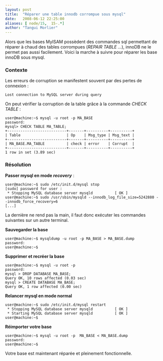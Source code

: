 ```yaml
---
layout: post
title:  "Réparer une table innodb corrompue sous mysql"
date:   2008-06-12 22:25:00
aliases: [ node/15,  15-.*]
author: "Tangui Morlier"
---
```

Alors que les bases MyISAM possèdent des commandes sql permettant de
réparer à chaud des tables corrompues (*REPAIR TABLE ...*), innoDB ne le
permet pas aussi facilement. Voici la marche à suivre pour réparer les
base innoDB sous mysql.

### Contexte

Les erreurs de corruption se manifestent souvent par des pertes de
connexion :

    Lost connection to MySQL server during query

On peut vérifier la corruption de la table grâce à la commande *CHECK
TABLE* :

    user@machine:~$ mysql -u root -p MA_BASE
    password:
    mysql> CHECK TABLE MA_TABLE;
    +---------------------------+-------+----------+----------+
    | Table                     | Op    | Msg_type | Msg_text |
    +---------------------------+-------+----------+----------+
    | MA_BASE.MA_TABLE          | check | error    | Corrupt  |
    +---------------------------+-------+----------+----------+
    1 row in set (3.89 sec)

### Résolution

**Passer mysql en mode *recovery*** :

    user@machine:~$ sudo /etc/init.d/mysql stop
    [sudo] password for user : 
     * Stopping MySQL database server mysqld          [ OK ] 
    user@machine:~$ sudo /usr/sbin/mysqld --innodb_log_file_size=5242880 --innodb_force_recovery=6 
    [...]

La dernière ne rend pas la main, il faut donc exécuter les commandes
suivantes sur un autre terminal.

**Sauvegarder la base**

    user@machine:~$ mysqldump -u root -p MA_BASE > MA_BASE.dump
    password:
    user@machine:~$

**Supprimer et recréer la base**

    user@machine:~$ mysql -u root -p 
    password:
    mysql > DROP DATABASE MA_BASE;
    Query OK, 10 rows affected (0.03 sec)
    mysql > CREATE DATABASE MA_BASE;
    Query OK, 1 row affected (0.00 sec)

**Relancer mysql en mode normal**

    user@machine:~$ sudo /etc/init.d/mysql restart
     * Stopping MySQL database server mysqld          [ OK ] 
     * Starting MySQL database server mysqld          [ OK ] 
    user@machine:~$

**Réimporter votre base**

    user@machine:~$ mysql -u root -p  MA_BASE < MA_BASE.dump
    password:
    user@machine:~$

Votre base est maintenant réparée et pleinement fonctionnelle.

